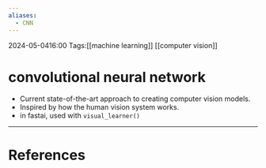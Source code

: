 ```yaml
---
aliases:
  - CNN
---
```

2024-05-0416:00
Tags:[[machine learning]] [[computer vision]]
# convolutional neural network
- Current state-of-the-art approach to creating computer vision models. 
- Inspired by how the human vision system works.
- in fastai, used with `visual_learner()`


---
# References
